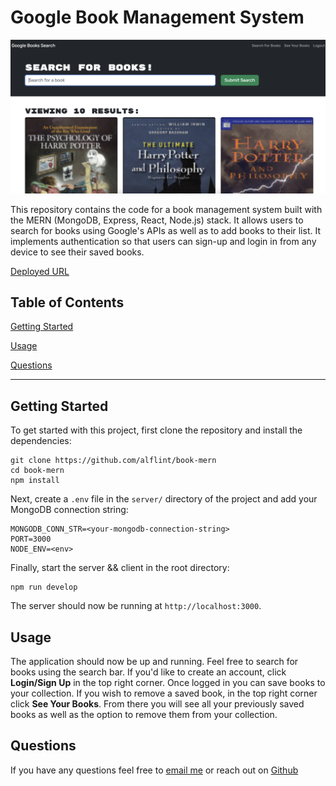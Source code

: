 # Google Book Management System

![screenshot](./screenshot.png)

This repository contains the code for a book management system built with the MERN (MongoDB, Express, React, Node.js) stack. It allows users to search for books using Google's APIs as well as to add books to their list. It implements authentication so that users can sign-up and login in from any device to see their saved books.

[Deployed URL](https://book-catalog-mern.herokuapp.com/)

## Table of Contents

[Getting Started](#Getting_Started)

[Usage](#Usage)

[Questions](#Questions)

<hr>

## Getting Started

To get started with this project, first clone the repository and install the dependencies:

```
git clone https://github.com/alflint/book-mern
cd book-mern
npm install
```

Next, create a `.env` file in the `server/` directory of the project and add your MongoDB connection string:

```
MONGODB_CONN_STR=<your-mongodb-connection-string>
PORT=3000
NODE_ENV=<env>
```


Finally, start the server && client in the root directory:

```
npm run develop
```


The server should now be running at `http://localhost:3000`.

## Usage
The application should now be up and running. Feel free to search for books using the search bar. If you'd like to create an account, click __Login/Sign Up__ in the top right corner. Once logged in you can save books to your collection. If you wish to remove a saved book, in the top right corner click __See Your Books__. From there you will see all your previously saved books as well as the option to remove them from your collection.


## Questions

If you have any questions feel free to [email me](mailto:alexandreaflint1111@gmail.com) or reach out on [Github](https://github.com/alflint11)
